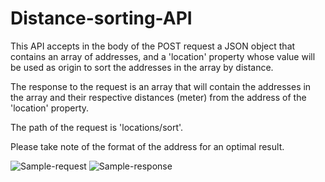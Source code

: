 # Distance-sorting-API
This API accepts in the body of the POST request a JSON object that contains an array of addresses, and a 'location' property whose value will be used as origin to sort the addresses in the array by distance.

The response to the request is an array that will contain the addresses in the array and their respective distances (meter) from the address of the 'location' property.

The path of the request is 'locations/sort'.

Please take note of the format of the address for an optimal result.

![Sample-request](https://github.com/e-dovi/Distance-sorting-API/assets/118570519/2e7c8fa0-8596-4bfc-8c22-22e8c7e4db5c)
![Sample-response](https://github.com/e-dovi/Distance-sorting-API/assets/118570519/28e58368-c351-4fff-9f42-f2df1a03ec61)
